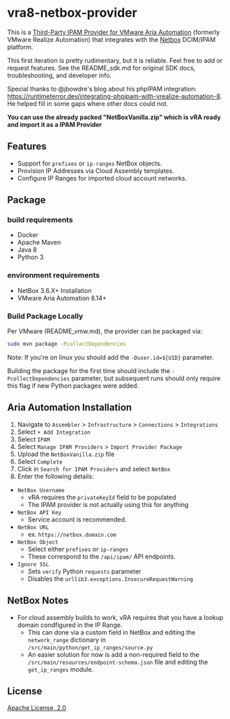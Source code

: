 
# vra8-netbox-provider

This is a [Third-Party IPAM Provider for VMware Aria Automation](https://developer.broadcom.com/sdks/vmware-aria-automation-third-party-ipam-sdk/latest) (formerly VMware Realize Automation) that integrates with the [Netbox](https://netboxlabs.com) DCIM/IPAM platform.

This first iteration is pretty rudimentary, but it is reliable. Feel free to add or request features.
See the README_sdk.md for original SDK docs, troubleshooting, and developer info.

Special thanks to @jbowdre's blog about his phpIPAM integration: https://runtimeterror.dev/integrating-phpipam-with-vrealize-automation-8. He helped fill in some gaps where other docs could not.

****You can use the already packed "NetBoxVanilla.zip" which is vRA ready and import it as a IPAM Provider****

## Features

- Support for `prefixes` or `ip-ranges` NetBox objects.
- Provision IP Addresses via Cloud Assembly templates.
- Configure IP Ranges for imported cloud account networks.

## Package

### build requirements
- Docker
- Apache Maven
- Java 8
- Python 3
### environment requirements
- NetBox 3.6.X+ Installation
- VMware Aria Automation 8.14+

### Build Package Locally
Per VMware (README_vmw.md), the provider can be packaged via:
```bash
sudo mvn package -PcollectDependencies
```
Note: If you're on linux you should add the `-Duser.id=${UID}` parameter.

Building the package for the first time should include the `-PcollectDependencies` parameter, but subsequent runs should only require this flag if new Python packages were added.

## Aria Automation Installation
1. Navigate to `Assembler` > `Infrastructure` > `Connections` > `Integrations`
2. Select `+ Add Integration`
3. Select `IPAM`
4. Select `Manage IPAM Providers` > `Import Provider Package`
5. Upload the `NetBoxVanilla.zip` file
6. Select `Complete`
7. Click in `Search for IPAM Providers` and select `NetBox`
8. Enter the following details:
- `NetBox Username`
    - vRA requires the `privateKeyId` field to be populated
    - The IPAM provider is not actually using this for anything
- `NetBox API Key`
    - Service account is recommended.
- `NetBox URL`
    - ex. `https://netbox.domain.com`
- `NetBox Object`
    - Select either `prefixes` or `ip-ranges`
    - These correspond to the `/api/ipam/` API endpoints.
- `Ignore SSL`
    - Sets `verify` Python `requests` parameter
    - Disables the `urllib3.exceptions.InsecureRequestWarning`


## NetBox Notes
- For cloud assembly builds to work, vRA requires that you have a lookup domain condfigured in the IP Range.
    - This can done via a custom field in NetBox and editing the `network_range` dictionary in `/src/main/python/get_ip_ranges/source.py`
    - An easier solution for now is add a non-required field to the `/src/main/resources/endpoint-schema.json` file and editing the `get_ip_ranges` module.

## License

[Apache License, 2.0](https://www.apache.org/licenses/LICENSE-2.0)

